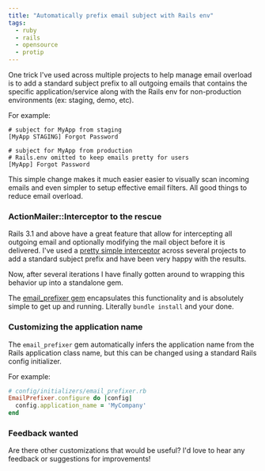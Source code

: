 ```yaml
---
title: "Automatically prefix email subject with Rails env"
tags:
  - ruby
  - rails
  - opensource
  - protip
---
```


One trick I've used across multiple projects to help manage
email overload is to add a standard subject prefix to all outgoing
emails that contains the specific application/service along with the
Rails env for non-production environments (ex: staging, demo, etc).

For example:

```
# subject for MyApp from staging
[MyApp STAGING] Forgot Password

# subject for MyApp from production
# Rails.env omitted to keep emails pretty for users
[MyApp] Forgot Password
```

This simple change makes it much easier easier to visually scan incoming
emails and even simpler to setup effective email filters.  All good
things to reduce email overload.

### ActionMailer::Interceptor to the rescue

Rails 3.1 and above have a great feature that allow for intercepting
all outgoing email and optionally modifying the mail object before it is
delivered.  I've used a [pretty simple interceptor](https://coderwall.com/p/qtsxug/prefix-all-emails-with-application-name-and-rails-env)
across several projects to add a standard subject prefix and have been very happy with the results.

Now, after several iterations I have finally gotten around to
wrapping this behavior up into a standalone gem.

The [email_prefixer gem](https://github.com/wireframe/email_prefixer)
encapsulates this functionality and is absolutely simple to get up and running.
Literally `bundle install` and your done.

### Customizing the application name

The `email_prefixer` gem automatically infers the application name from the
Rails application class name, but this can be changed using a standard Rails config initializer.

For example:

```ruby
# config/initializers/email_prefixer.rb
EmailPrefixer.configure do |config|
  config.application_name = 'MyCompany'
end
```

### Feedback wanted

Are there other customizations that would be useful?  I'd love to hear
any feedback or suggestions for improvements!
